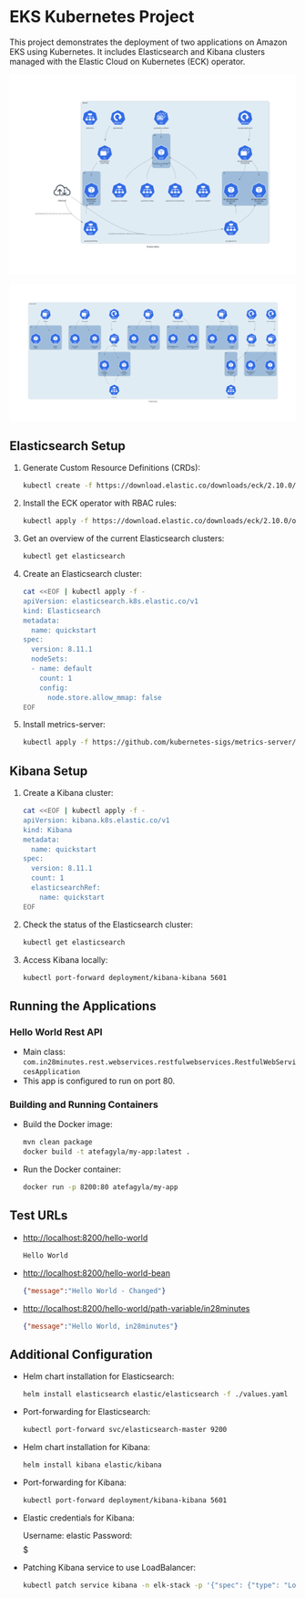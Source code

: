 # EKS Kubernetes Project

This project demonstrates the deployment of two applications on Amazon EKS using Kubernetes. It includes Elasticsearch and Kibana clusters managed with the Elastic Cloud on Kubernetes (ECK) operator.

![actual-architecture](actual-archi.png)

![gloabal architecture with metric-server and filebeat](second-archi.png)

## Elasticsearch Setup

1. Generate Custom Resource Definitions (CRDs):

    ```bash
    kubectl create -f https://download.elastic.co/downloads/eck/2.10.0/crds.yaml
    ```

2. Install the ECK operator with RBAC rules:

    ```bash
    kubectl apply -f https://download.elastic.co/downloads/eck/2.10.0/operator.yaml
    ```

3. Get an overview of the current Elasticsearch clusters:

    ```bash
    kubectl get elasticsearch
    ```

4. Create an Elasticsearch cluster:

    ```bash
    cat <<EOF | kubectl apply -f -
    apiVersion: elasticsearch.k8s.elastic.co/v1
    kind: Elasticsearch
    metadata:
      name: quickstart
    spec:
      version: 8.11.1
      nodeSets:
      - name: default
        count: 1
        config:
          node.store.allow_mmap: false
    EOF
    ```
5. Install metrics-server:

    ```bash
    kubectl apply -f https://github.com/kubernetes-sigs/metrics-server/releases/latest/download/components.yaml
    ```

## Kibana Setup

1. Create a Kibana cluster:

    ```bash
    cat <<EOF | kubectl apply -f -
    apiVersion: kibana.k8s.elastic.co/v1
    kind: Kibana
    metadata:
      name: quickstart
    spec:
      version: 8.11.1
      count: 1
      elasticsearchRef:
        name: quickstart
    EOF
    ```

2. Check the status of the Elasticsearch cluster:

    ```bash
    kubectl get elasticsearch
    ```

3. Access Kibana locally:

    ```bash
    kubectl port-forward deployment/kibana-kibana 5601
    ```

## Running the Applications

### Hello World Rest API

- Main class: `com.in28minutes.rest.webservices.restfulwebservices.RestfulWebServicesApplication`
- This app is configured to run on port 80.

### Building and Running Containers

- Build the Docker image:

    ```bash
    mvn clean package
    docker build -t atefagyla/my-app:latest .
    ```

- Run the Docker container:

    ```bash
    docker run -p 8200:80 atefagyla/my-app
    ```

## Test URLs

- [http://localhost:8200/hello-world](http://localhost:8200/hello-world)

    ```txt
    Hello World
    ```

- [http://localhost:8200/hello-world-bean](http://localhost:8200/hello-world-bean)

    ```json
    {"message":"Hello World - Changed"}
    ```

- [http://localhost:8200/hello-world/path-variable/in28minutes](http://localhost:8200/hello-world/path-variable/in28minutes)

    ```json
    {"message":"Hello World, in28minutes"}
    ```

## Additional Configuration

- Helm chart installation for Elasticsearch:

    ```bash
    helm install elasticsearch elastic/elasticsearch -f ./values.yaml
    ```

- Port-forwarding for Elasticsearch:

    ```bash
    kubectl port-forward svc/elasticsearch-master 9200
    ```

- Helm chart installation for Kibana:

    ```bash
    helm install kibana elastic/kibana
    ```

- Port-forwarding for Kibana:

    ```bash
    kubectl port-forward deployment/kibana-kibana 5601
    ```

- Elastic credentials for Kibana:

    Username: elastic
    Password: $$$$$$$$$

- Patching Kibana service to use LoadBalancer:

    ```bash
    kubectl patch service kibana -n elk-stack -p '{"spec": {"type": "LoadBalancer"}}'
    ```


